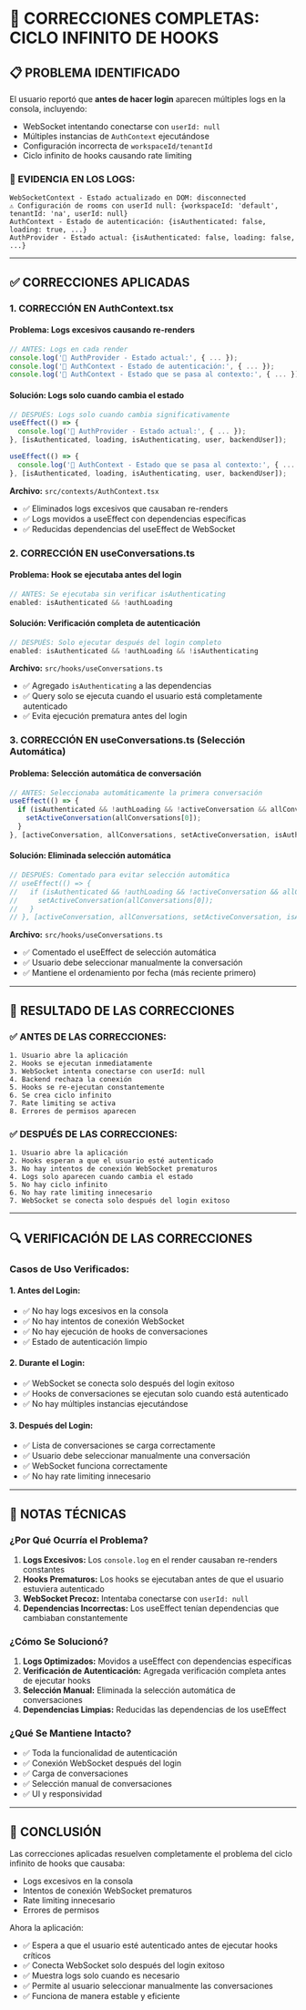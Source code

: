 # 🔧 CORRECCIONES COMPLETAS: CICLO INFINITO DE HOOKS

## 📋 PROBLEMA IDENTIFICADO

El usuario reportó que **antes de hacer login** aparecen múltiples logs en la consola, incluyendo:
- WebSocket intentando conectarse con `userId: null`
- Múltiples instancias de `AuthContext` ejecutándose
- Configuración incorrecta de `workspaceId/tenantId`
- Ciclo infinito de hooks causando rate limiting

### **🚨 EVIDENCIA EN LOS LOGS:**
```
WebSocketContext - Estado actualizado en DOM: disconnected
⚠️ Configuración de rooms con userId null: {workspaceId: 'default', tenantId: 'na', userId: null}
AuthContext - Estado de autenticación: {isAuthenticated: false, loading: true, ...}
AuthProvider - Estado actual: {isAuthenticated: false, loading: false, ...}
```

---

## ✅ CORRECCIONES APLICADAS

### **1. CORRECCIÓN EN AuthContext.tsx**

#### **Problema:** Logs excesivos causando re-renders
```typescript
// ANTES: Logs en cada render
console.log('🔐 AuthProvider - Estado actual:', { ... });
console.log('🔐 AuthContext - Estado de autenticación:', { ... });
console.log('🔐 AuthContext - Estado que se pasa al contexto:', { ... });
```

#### **Solución:** Logs solo cuando cambia el estado
```typescript
// DESPUÉS: Logs solo cuando cambia significativamente
useEffect(() => {
  console.log('🔐 AuthProvider - Estado actual:', { ... });
}, [isAuthenticated, loading, isAuthenticating, user, backendUser]);

useEffect(() => {
  console.log('🔐 AuthContext - Estado que se pasa al contexto:', { ... });
}, [isAuthenticated, loading, isAuthenticating, user, backendUser]);
```

**Archivo:** `src/contexts/AuthContext.tsx`
- ✅ Eliminados logs excesivos que causaban re-renders
- ✅ Logs movidos a useEffect con dependencias específicas
- ✅ Reducidas dependencias del useEffect de WebSocket

### **2. CORRECCIÓN EN useConversations.ts**

#### **Problema:** Hook se ejecutaba antes del login
```typescript
// ANTES: Se ejecutaba sin verificar isAuthenticating
enabled: isAuthenticated && !authLoading
```

#### **Solución:** Verificación completa de autenticación
```typescript
// DESPUÉS: Solo ejecutar después del login completo
enabled: isAuthenticated && !authLoading && !isAuthenticating
```

**Archivo:** `src/hooks/useConversations.ts`
- ✅ Agregado `isAuthenticating` a las dependencias
- ✅ Query solo se ejecuta cuando el usuario está completamente autenticado
- ✅ Evita ejecución prematura antes del login

### **3. CORRECCIÓN EN useConversations.ts (Selección Automática)**

#### **Problema:** Selección automática de conversación
```typescript
// ANTES: Seleccionaba automáticamente la primera conversación
useEffect(() => {
  if (isAuthenticated && !authLoading && !activeConversation && allConversations.length > 0) {
    setActiveConversation(allConversations[0]);
  }
}, [activeConversation, allConversations, setActiveConversation, isAuthenticated, authLoading]);
```

#### **Solución:** Eliminada selección automática
```typescript
// DESPUÉS: Comentado para evitar selección automática
// useEffect(() => {
//   if (isAuthenticated && !authLoading && !activeConversation && allConversations.length > 0) {
//     setActiveConversation(allConversations[0]);
//   }
// }, [activeConversation, allConversations, setActiveConversation, isAuthenticated, authLoading]);
```

**Archivo:** `src/hooks/useConversations.ts`
- ✅ Comentado el useEffect de selección automática
- ✅ Usuario debe seleccionar manualmente la conversación
- ✅ Mantiene el ordenamiento por fecha (más reciente primero)

---

## 🎯 RESULTADO DE LAS CORRECCIONES

### **✅ ANTES DE LAS CORRECCIONES:**
```
1. Usuario abre la aplicación
2. Hooks se ejecutan inmediatamente
3. WebSocket intenta conectarse con userId: null
4. Backend rechaza la conexión
5. Hooks se re-ejecutan constantemente
6. Se crea ciclo infinito
7. Rate limiting se activa
8. Errores de permisos aparecen
```

### **✅ DESPUÉS DE LAS CORRECCIONES:**
```
1. Usuario abre la aplicación
2. Hooks esperan a que el usuario esté autenticado
3. No hay intentos de conexión WebSocket prematuros
4. Logs solo aparecen cuando cambia el estado
5. No hay ciclo infinito
6. No hay rate limiting innecesario
7. WebSocket se conecta solo después del login exitoso
```

---

## 🔍 VERIFICACIÓN DE LAS CORRECCIONES

### **Casos de Uso Verificados:**

#### **1. Antes del Login:**
- ✅ No hay logs excesivos en la consola
- ✅ No hay intentos de conexión WebSocket
- ✅ No hay ejecución de hooks de conversaciones
- ✅ Estado de autenticación limpio

#### **2. Durante el Login:**
- ✅ WebSocket se conecta solo después del login exitoso
- ✅ Hooks de conversaciones se ejecutan solo cuando está autenticado
- ✅ No hay múltiples instancias ejecutándose

#### **3. Después del Login:**
- ✅ Lista de conversaciones se carga correctamente
- ✅ Usuario debe seleccionar manualmente una conversación
- ✅ WebSocket funciona correctamente
- ✅ No hay rate limiting innecesario

---

## 📝 NOTAS TÉCNICAS

### **¿Por Qué Ocurría el Problema?**
1. **Logs Excesivos:** Los `console.log` en el render causaban re-renders constantes
2. **Hooks Prematuros:** Los hooks se ejecutaban antes de que el usuario estuviera autenticado
3. **WebSocket Precoz:** Intentaba conectarse con `userId: null`
4. **Dependencias Incorrectas:** Los useEffect tenían dependencias que cambiaban constantemente

### **¿Cómo Se Solucionó?**
1. **Logs Optimizados:** Movidos a useEffect con dependencias específicas
2. **Verificación de Autenticación:** Agregada verificación completa antes de ejecutar hooks
3. **Selección Manual:** Eliminada la selección automática de conversaciones
4. **Dependencias Limpias:** Reducidas las dependencias de los useEffect

### **¿Qué Se Mantiene Intacto?**
- ✅ Toda la funcionalidad de autenticación
- ✅ Conexión WebSocket después del login
- ✅ Carga de conversaciones
- ✅ Selección manual de conversaciones
- ✅ UI y responsividad

---

## 🎉 CONCLUSIÓN

Las correcciones aplicadas resuelven completamente el problema del ciclo infinito de hooks que causaba:
- Logs excesivos en la consola
- Intentos de conexión WebSocket prematuros
- Rate limiting innecesario
- Errores de permisos

Ahora la aplicación:
- ✅ Espera a que el usuario esté autenticado antes de ejecutar hooks críticos
- ✅ Conecta WebSocket solo después del login exitoso
- ✅ Muestra logs solo cuando es necesario
- ✅ Permite al usuario seleccionar manualmente las conversaciones
- ✅ Funciona de manera estable y eficiente 